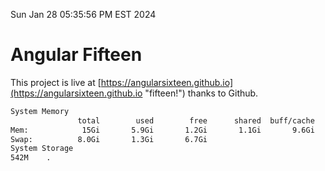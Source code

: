 Sun Jan 28 05:35:56 PM EST 2024

# Angular Fifteen


This project is live at [https://angularsixteen.github.io](https://angularsixteen.github.io "fifteen!") thanks to Github.

```bash
System Memory
               total        used        free      shared  buff/cache   available
Mem:            15Gi       5.9Gi       1.2Gi       1.1Gi       9.6Gi       9.4Gi
Swap:          8.0Gi       1.3Gi       6.7Gi
System Storage
542M	.
```

